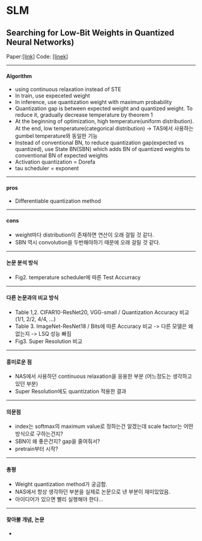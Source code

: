 # SLM
## Searching for Low-Bit Weights in Quantized Neural Networks)
Paper:[[link]](https://proceedings.neurips.cc/paper/2020/file/2a084e55c87b1ebcdaad1f62fdbbac8e-Paper.pdf)
Code: [[linek]](https://github.com/huawei-noah/Binary-Neural-Networks/tree/main/SLB)
- - -
#### Algorithm
- using continuous relaxation instead of STE
- In train, use expeceted weight
- In inference, use quantization weight with maximum probability
- Quantization gap is between expected weight and quantized weight. To reduce it, gradually decrease temperature by theorem 1
- At the beginning of optimization, high temperature(uniform distribution). At the end, low temperature(categorical distribution) -> TAS에서 사용하는 gumbel temperature와 동일한 기능
- Instead of conventional BN, to reduce quantization gap(expected vs quantized), use State BN(SBN) which adds BN of quantized weights to conventional BN of expected weights
- Activation quantization = Dorefa
- tau scheduler = exponent
- - -
#### pros
- Differentiable quantization method
- - -
#### cons
- weight마다 distribution이 존재하면 연산이 오래 걸릴 것 같다.
- SBN 역시 convolution을 두번해야하기 때문에 오래 걸릴 것 같다.
- - -
#### 논문 분석 방식
- Fig2. temperature scheduler에 따른 Test Accurracy
- - -
#### 다른 논문과의 비교 방식
- Table 1,2. CIFAR10-ResNet20, VGG-small / Quantization Accuracy 비교(1/1, 2/2, 4/4, ...)
- Table 3. ImageNet-ResNet18 / Bits에 따른 Accuracy 비교
  -> 다른 모델은 왜 없는지
  -> LSQ 성능 빠짐
- Fig3. Super Resolution 비교 
- - -
#### 흥미로운 점
- NAS에서 사용하던 continuous relaxation을 응용한 부분 (어느정도는 생각하고 있던 부분)
- Super Resolution에도 quantization 적용한 결과
- - -
#### 의문점
- index는 softmax의 maximum value로 정하는건 알겠는데 scale factor는 어떤 방식으로 구하는건지?
- SBN이 왜 좋은건지? gap을 줄여줘서?
- pretrain부터 시작?
- - -
#### 총평
- Weight quantization method가 궁금함.
- NAS에서 항상 생각하던 부분을 실제로 논문으로 낸 부분이 재미있었음.
- 아이디어가 있으면 빨리 실행해야 한다...
- - -
#### 찾아볼 개념, 논문
- 

